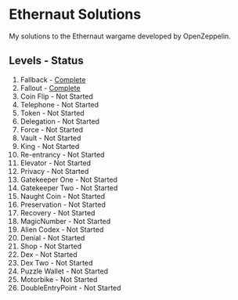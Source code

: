 # Ethernaut Solutions
My solutions to the Ethernaut wargame developed by OpenZeppelin.

## Levels - Status
1. Fallback - [Complete](https://github.com/mattfaltyn/Ethernaut-Solutions/blob/main/levels%201-5/level-1.md)
2. Fallout - [Complete](https://github.com/mattfaltyn/Ethernaut-Solutions/blob/main/levels%201-5/level-2.md)
3. Coin Flip - Not Started
4. Telephone - Not Started
5. Token - Not Started
6. Delegation - Not Started
7. Force - Not Started
8. Vault - Not Started
9. King  - Not Started
10. Re-entrancy  - Not Started
11. Elevator - Not Started
12. Privacy - Not Started
13. Gatekeeper One - Not Started
14. Gatekeeper Two - Not Started
15. Naught Coin - Not Started
16. Preservation - Not Started
17. Recovery - Not Started
18. MagicNumber - Not Started
19. Alien Codex - Not Started
20. Denial - Not Started
21. Shop - Not Started
22. Dex - Not Started
23. Dex Two - Not Started
24. Puzzle Wallet - Not Started
25. Motorbike - Not Started
26. DoubleEntryPoint - Not Started
